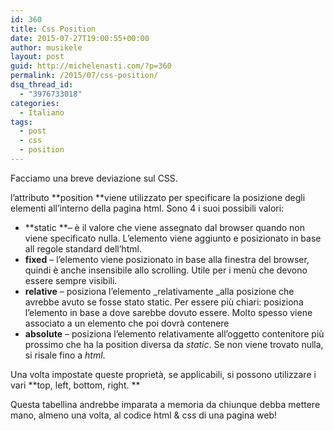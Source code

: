 ```yaml
---
id: 360
title: Css Position
date: 2015-07-27T19:00:55+00:00
author: musikele
layout: post
guid: http://michelenasti.com/?p=360
permalink: /2015/07/css-position/
dsq_thread_id:
  - "3976733018"
categories:
  - Italiano
tags:
  - post
  - css
  - position
---
```

Facciamo una breve deviazione sul CSS.

l’attributo **position **viene utilizzato per specificare la posizione degli elementi all’interno della pagina html. Sono 4 i suoi possibili valori:

  * **static **– è il valore che viene assegnato dal browser quando non viene specificato nulla. L’elemento viene aggiunto e posizionato in base all regole standard dell’html.
  * **fixed** – l’elemento viene posizionato in base alla finestra del browser, quindi è anche insensibile allo scrolling. Utile per i menù che devono essere sempre visibili.
  * **relative** – posiziona l’elemento _relativamente _alla posizione che avrebbe avuto se fosse stato static. Per essere più chiari: posiziona l’elemento in base a dove sarebbe dovuto essere. Molto spesso viene associato a un elemento che poi dovrà contenere
  * **absolute** – posiziona l’elemento relativamente all’oggetto contenitore più prossimo che ha la position diversa da _static_. Se non viene trovato nulla, si risale fino a _html_.

Una volta impostate queste proprietà, se applicabili, si possono utilizzare i vari **top, left, bottom, right. **

Questa tabellina andrebbe imparata a memoria da chiunque debba mettere mano, almeno una volta, al codice html & css di una pagina web!